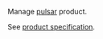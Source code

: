 Manage [pulsar](https://www.pulsar.org/) product.

See [product specification](https://www.clever-cloud.com/pulsar/).

